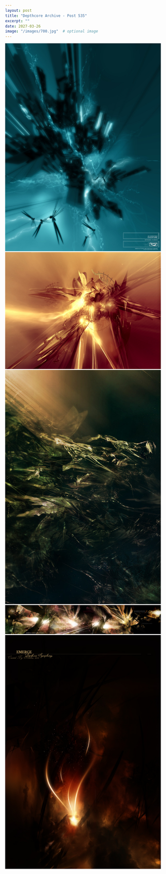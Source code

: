 ```yaml
---
layout: post
title: "Depthcore Archive - Post 535"
excerpt: ""
date: 2027-03-26
image: "/images/700.jpg"  # optional image
---
```


<img src="/images/700.jpg">
<img src="/images/702.jpg" alt="702.jpg"/>
<img src="/images/703.jpg" alt="703.jpg"/>
<img src="/images/704.jpg" alt="704.jpg"/>
<img src="/images/705.jpg" alt="705.jpg"/>
